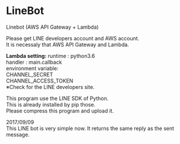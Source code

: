 # LineBot
Linebot (AWS API Gateway + Lambda)

Please get LINE developers account and AWS account.<br>
It is necessaly that AWS API Gateway and Lambda.<br>

**Lambda setting:**
 runtime : python3.6<br>
 handler : main.callback<br>
 environment variable: <br>
   CHANNEL_SECRET<br>
   CHANNEL_ACCESS_TOKEN<br>
   ※Check for the LINE developers site. <br>

This program use the LINE SDK of Python.<br>
This is already installed by pip those.<br>
Please compress this program and upload it.<br>

2017/09/09<br>
 This LINE bot is very simple now. It returns the same reply as the sent message.<br>
